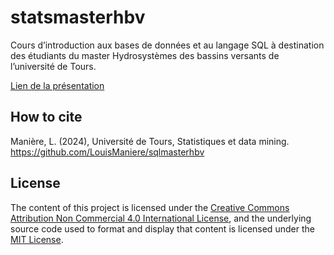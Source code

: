 
<!-- README.md is generated from README.Rmd. Please edit that file -->

# statsmasterhbv

<!-- badges: start -->
<!-- badges: end -->

Cours d’introduction aux bases de données et au langage SQL à
destination des étudiants du master Hydrosystèmes des bassins versants
de l’université de Tours.

[Lien de la présentation](https://louismaniere.github.io/sqlmasterhbv/)

## How to cite

Manière, L. (2024), Université de Tours, Statistiques et data mining.
<https://github.com/LouisManiere/sqlmasterhbv>

## License

The content of this project is licensed under the [Creative Commons
Attribution Non Commercial 4.0 International
License](https://github.com/LouisManiere/sqlmasterhbv/blob/main/LICENSE-CC-BY-NC),
and the underlying source code used to format and display that content
is licensed under the [MIT
License](https://github.com/LouisManiere/sqlmasterhbv/blob/main/LICENSE.md).
